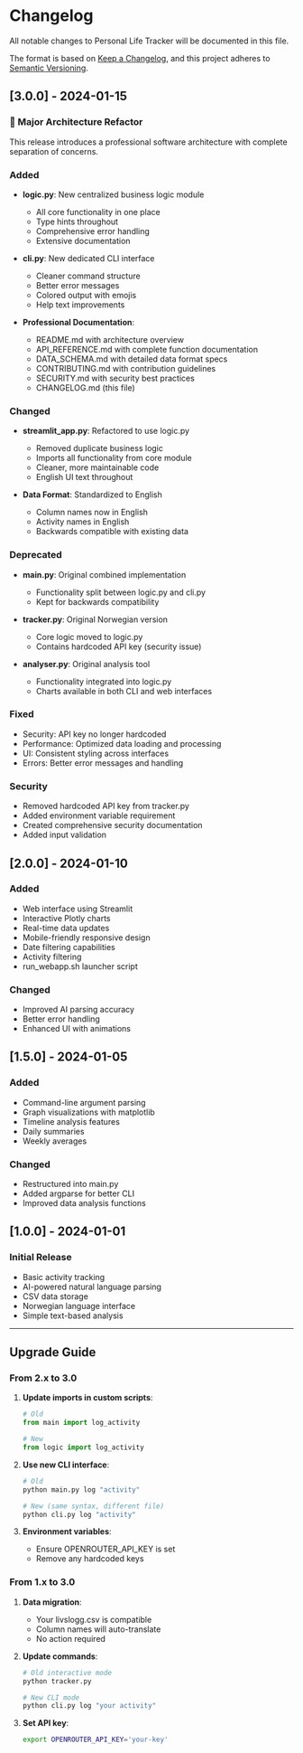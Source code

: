 # Changelog

All notable changes to Personal Life Tracker will be documented in this file.

The format is based on [Keep a Changelog](https://keepachangelog.com/en/1.0.0/),
and this project adheres to [Semantic Versioning](https://semver.org/spec/v2.0.0.html).

## [3.0.0] - 2024-01-15

### 🎉 Major Architecture Refactor

This release introduces a professional software architecture with complete separation of concerns.

### Added
- **logic.py**: New centralized business logic module
  - All core functionality in one place
  - Type hints throughout
  - Comprehensive error handling
  - Extensive documentation
  
- **cli.py**: New dedicated CLI interface
  - Cleaner command structure
  - Better error messages
  - Colored output with emojis
  - Help text improvements

- **Professional Documentation**:
  - README.md with architecture overview
  - API_REFERENCE.md with complete function documentation
  - DATA_SCHEMA.md with detailed data format specs
  - CONTRIBUTING.md with contribution guidelines
  - SECURITY.md with security best practices
  - CHANGELOG.md (this file)

### Changed
- **streamlit_app.py**: Refactored to use logic.py
  - Removed duplicate business logic
  - Imports all functionality from core module
  - Cleaner, more maintainable code
  - English UI text throughout

- **Data Format**: Standardized to English
  - Column names now in English
  - Activity names in English
  - Backwards compatible with existing data

### Deprecated
- **main.py**: Original combined implementation
  - Functionality split between logic.py and cli.py
  - Kept for backwards compatibility
  
- **tracker.py**: Original Norwegian version
  - Core logic moved to logic.py
  - Contains hardcoded API key (security issue)
  
- **analyser.py**: Original analysis tool
  - Functionality integrated into logic.py
  - Charts available in both CLI and web interfaces

### Fixed
- Security: API key no longer hardcoded
- Performance: Optimized data loading and processing
- UI: Consistent styling across interfaces
- Errors: Better error messages and handling

### Security
- Removed hardcoded API key from tracker.py
- Added environment variable requirement
- Created comprehensive security documentation
- Added input validation

## [2.0.0] - 2024-01-10

### Added
- Web interface using Streamlit
- Interactive Plotly charts
- Real-time data updates
- Mobile-friendly responsive design
- Date filtering capabilities
- Activity filtering
- run_webapp.sh launcher script

### Changed
- Improved AI parsing accuracy
- Better error handling
- Enhanced UI with animations

## [1.5.0] - 2024-01-05

### Added
- Command-line argument parsing
- Graph visualizations with matplotlib
- Timeline analysis features
- Daily summaries
- Weekly averages

### Changed
- Restructured into main.py
- Added argparse for better CLI
- Improved data analysis functions

## [1.0.0] - 2024-01-01

### Initial Release
- Basic activity tracking
- AI-powered natural language parsing
- CSV data storage
- Norwegian language interface
- Simple text-based analysis

---

## Upgrade Guide

### From 2.x to 3.0

1. **Update imports in custom scripts**:
   ```python
   # Old
   from main import log_activity
   
   # New
   from logic import log_activity
   ```

2. **Use new CLI interface**:
   ```bash
   # Old
   python main.py log "activity"
   
   # New (same syntax, different file)
   python cli.py log "activity"
   ```

3. **Environment variables**:
   - Ensure OPENROUTER_API_KEY is set
   - Remove any hardcoded keys

### From 1.x to 3.0

1. **Data migration**:
   - Your livslogg.csv is compatible
   - Column names will auto-translate
   - No action required

2. **Update commands**:
   ```bash
   # Old interactive mode
   python tracker.py
   
   # New CLI mode
   python cli.py log "your activity"
   ```

3. **Set API key**:
   ```bash
   export OPENROUTER_API_KEY='your-key'
   ```